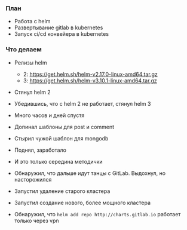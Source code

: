 ### План

 * Работа с helm
 * Развертывание gitlab в kubernetes
 * Запуск ci/cd конвейера в kubernetes

### Что делаем

 * Релизы helm
   * 2: https://get.helm.sh/helm-v2.17.0-linux-amd64.tar.gz
   * 3: https://get.helm.sh/helm-v3.10.1-linux-amd64.tar.gz
 * Стянул helm 2
 * Убедившись, что с helm 2 не работает, стянул helm 3


 * Много часов и дней спустя
 * Допинал шаблоны для post и comment
 * Стырил чужой шаблон для mongodb
 * Поднял, заработало
 * И это только середина методички
 * Обнаружил, что дальше идут танцы с GitLab. Выдохнул, но насторожился
 * Запустил удаление старого кластера

 * Запустил создание нового, более мощного кластера
 * Обнаружил, что `helm add repo http://charts.gitlab.io` работает только через vpn

